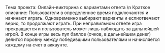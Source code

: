 Тема проекта: Онлайн-викторина с вариантами ответа \n
Краткое описание: 
    Пользователи в определенное время подключаются и начинают играть. Одновременно выбирают варианты и еслиотвечают верно, 
 то продолжают играть. При неправильном ответе игра прекращается и пользователь может лишь наблюдать за дальнейшей игрой. 
 В конце игры весь пул баллов (очков, в дальнейшем денег) делится поровну между победившими пользователями и начисляется каждому на счет в аккаунте.
